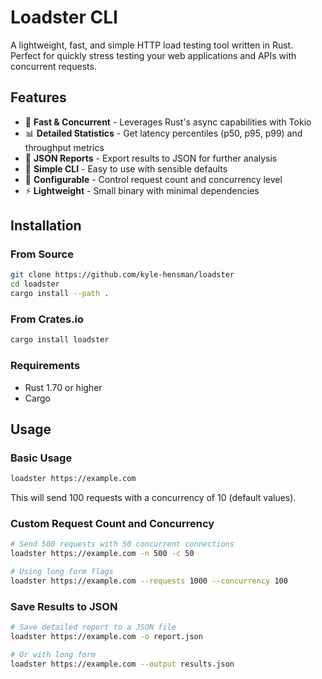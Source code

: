 # Loadster CLI

A lightweight, fast, and simple HTTP load testing tool written in Rust. Perfect for quickly stress testing your web applications and APIs with concurrent requests.

## Features

- 🚀 **Fast & Concurrent** - Leverages Rust's async capabilities with Tokio
- 📊 **Detailed Statistics** - Get latency percentiles (p50, p95, p99) and throughput metrics
- 💾 **JSON Reports** - Export results to JSON for further analysis
- 🎯 **Simple CLI** - Easy to use with sensible defaults
- 🔧 **Configurable** - Control request count and concurrency level
- ⚡ **Lightweight** - Small binary with minimal dependencies

## Installation

### From Source

```bash
git clone https://github.com/kyle-hensman/loadster
cd loadster
cargo install --path .
```

### From Crates.io

```bash
cargo install loadster
```

### Requirements

- Rust 1.70 or higher
- Cargo

## Usage

### Basic Usage

```bash
loadster https://example.com
```

This will send 100 requests with a concurrency of 10 (default values).

### Custom Request Count and Concurrency

```bash
# Send 500 requests with 50 concurrent connections
loadster https://example.com -n 500 -c 50

# Using long form flags
loadster https://example.com --requests 1000 --concurrency 100
```

### Save Results to JSON

```bash
# Save detailed report to a JSON file
loadster https://example.com -o report.json

# Or with long form
loadster https://example.com --output results.json